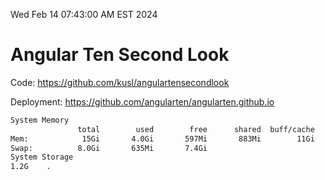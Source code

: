 Wed Feb 14 07:43:00 AM EST 2024

# Angular Ten Second Look

Code: https://github.com/kusl/angulartensecondlook

Deployment: https://github.com/angularten/angularten.github.io

```bash
System Memory
               total        used        free      shared  buff/cache   available
Mem:            15Gi       4.0Gi       597Mi       883Mi        11Gi        11Gi
Swap:          8.0Gi       635Mi       7.4Gi
System Storage
1.2G	.
```
```bash
